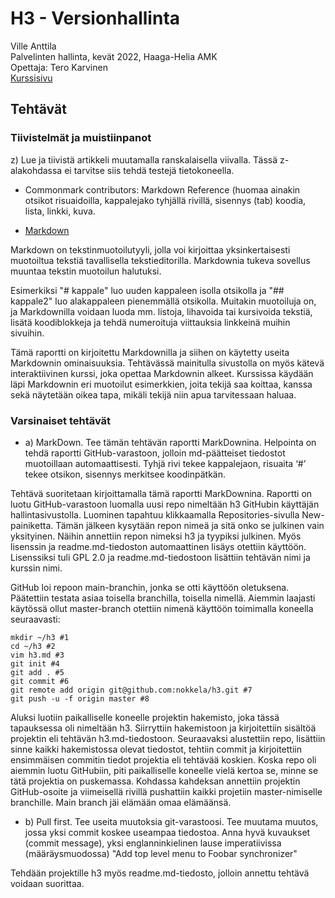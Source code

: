 # H3 - Versionhallinta

Ville Anttila\
Palvelinten hallinta, kevät 2022, Haaga-Helia AMK\
Opettaja: Tero Karvinen\
[Kurssisivu](https://terokarvinen.com/2021/configuration-management-systems-2022-spring/)

## Tehtävät

### Tiivistelmät ja muistiinpanot

z) Lue ja tiivistä artikkeli muutamalla ranskalaisella viivalla. Tässä z-alakohdassa ei tarvitse siis tehdä testejä tietokoneella.

* Commonmark contributors: Markdown Reference (huomaa ainakin otsikot risuaidoilla, kappalejako tyhjällä rivillä, sisennys (tab) koodia, lista, linkki, kuva.

* [Markdown](https://commonmark.org/help/)


Markdown on tekstinmuotoilutyyli, jolla voi kirjoittaa yksinkertaisesti muotoiltua tekstiä tavallisella tekstieditorilla. Markdownia tukeva sovellus muuntaa tekstin muotoilun halutuksi.

Esimerkiksi "# kappale" luo uuden kappaleen isolla otsikolla ja "## kappale2" luo alakappaleen pienemmällä otsikolla. Muitakin muotoiluja on, ja Markdownilla voidaan luoda mm. listoja, lihavoida tai kursivoida tekstiä, lisätä koodiblokkeja ja tehdä numeroituja viittauksia linkkeinä muihin sivuihin.

Tämä raportti on kirjoitettu Markdownilla ja siihen on käytetty useita Markdownin ominaisuuksia. Tehtävässä mainitulla sivustolla on myös kätevä interaktiivinen kurssi, joka opettaa Markdownin alkeet. Kurssissa käydään läpi Markdownin eri muotoilut esimerkkien, joita tekijä saa koittaa, kanssa sekä näytetään oikea tapa, mikäli tekijä niin apua tarvitessaan haluaa.

### Varsinaiset tehtävät

- a) MarkDown. Tee tämän tehtävän raportti MarkDownina. Helpointa on tehdä raportti GitHub-varastoon, jolloin md-päätteiset tiedostot muotoillaan automaattisesti. Tyhjä rivi tekee kappalejaon, risuaita ‘#’ tekee otsikon, sisennys merkitsee koodinpätkän.

Tehtävä suoritetaan kirjoittamalla tämä raportti MarkDownina. Raportti on luotu GitHub-varastoon luomalla uusi repo nimeltään h3 GitHubin käyttäjän hallintasivustolla. Luominen tapahtuu klikkaamalla Repositories-sivulla New-painiketta. Tämän jälkeen kysytään repon nimeä ja sitä onko se julkinen vain yksityinen. Näihin annettiin repon nimeksi h3 ja tyypiksi julkinen. Myös lisenssin ja readme.md-tiedoston automaattinen lisäys otettiin käyttöön. Lisenssiksi tuli GPL 2.0 ja readme.md-tiedostoon lisättiin tehtävän nimi ja kurssin nimi.

GitHub loi repoon main-branchin, jonka se otti käyttöön oletuksena. Päätettiin testata asiaa toisella branchilla, toisella nimellä. Aiemmin laajasti käytössä ollut master-branch otettiin nimenä käyttöön toimimalla koneella seuraavasti:

 	mkdir ~/h3 #1
 	cd ~/h3 #2
 	vim h3.md #3
 	git init #4
 	git add . #5
 	git commit #6
 	git remote add origin git@github.com:nokkela/h3.git #7
 	git push -u -f origin master #8 

Aluksi luotiin paikalliselle koneelle projektin hakemisto, joka tässä tapauksessa oli nimeltään h3. Siirryttiin hakemistoon ja kirjoitettiin sisältöä projektin eli tehtävän h3.md-tiedostoon. Seuraavaksi alustettiin repo, lisättiin sinne kaikki hakemistossa olevat tiedostot, tehtiin commit ja kirjoitettiin ensimmäisen commitin tiedot projektia eli tehtävää koskien. Koska repo oli aiemmin luotu GitHubiin, piti paikalliselle koneelle vielä kertoa se, minne se tätä projektia on puskemassa. Kohdassa kahdeksan annettiin projektin GitHub-osoite ja viimeisellä rivillä pushattiin kaikki projetiin master-nimiselle branchille. Main branch jäi elämään omaa elämäänsä. 


* b) Pull first. Tee useita muutoksia git-varastoosi. Tee muutama muutos, jossa yksi commit koskee useampaa tiedostoa. Anna hyvä kuvaukset (commit message), yksi englanninkielinen lause imperatiivissa (määräysmuodossa) "Add top level menu to Foobar synchronizer"

Tehdään projektille h3 myös readme.md-tiedosto, jolloin annettu tehtävä voidaan suorittaa.
